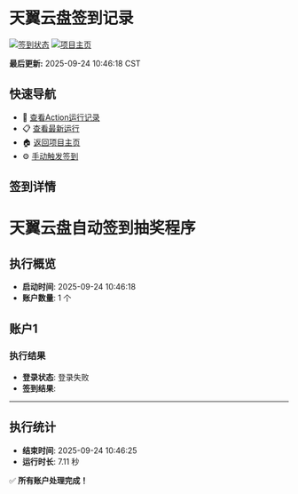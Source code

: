 # 天翼云盘签到记录

[![签到状态](https://github.com/Yxini-p/189pan/actions/workflows/main.yml/badge.svg)](https://github.com/Yxini-p/189pan/actions/workflows/main.yml) [![项目主页](https://img.shields.io/badge/GitHub-项目主页-blue?logo=github)](https://github.com/Yxini-p/189pan)

**最后更新:** 2025-09-24 10:46:18 CST

## 快速导航

- 🔄 [查看Action运行记录](https://github.com/Yxini-p/189pan/actions)
- 📋 [查看最新运行](https://github.com/Yxini-p/189pan/actions/runs/17964763217)
- 🏠 [返回项目主页](https://github.com/Yxini-p/189pan)
- ⚙️ [手动触发签到](https://github.com/Yxini-p/189pan/actions/workflows/main.yml)

## 签到详情

# 天翼云盘自动签到抽奖程序

## 执行概览
- **启动时间**: 2025-09-24 10:46:18
- **账户数量**: 1 个

## 账户1
### 执行结果
- **登录状态**: 登录失败
- **签到结果**: 

---
## 执行统计
- **结束时间**: 2025-09-24 10:46:25
- **运行时长**: 7.11 秒

✅ **所有账户处理完成！**
